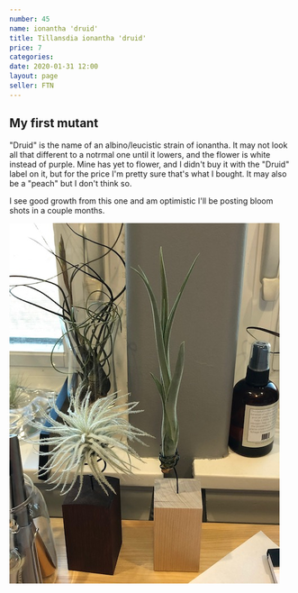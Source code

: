 ```yaml
---
number: 45
name: ionantha 'druid'
title: Tillansdia ionantha 'druid'
price: 7
categories: 
date: 2020-01-31 12:00
layout: page
seller: FTN
---
```

## My first mutant

"Druid" is the name of an albino/leucistic strain of ionantha. It may not look all that different to a notrmal one until it lowers, and the flower is white instead of purple. Mine has yet to flower, and I didn't buy it with the "Druid" label on it, but for the price I'm pretty sure that's what I bought. It may also be a "peach" but I don't think so.

I see good growth from this one and am optimistic I'll be posting bloom shots in a couple months.

!["Tillandsia ionanatha 'druid'"](/i/IMG_5928.jpeg "Tillandsia ionanatha 'druid'")
